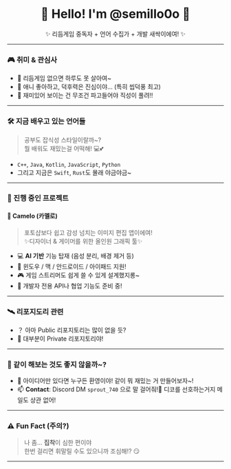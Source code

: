 <h1 align="center">🌱 Hello! I'm @semillo0o 🌱</h1>
<p align="center">✨ 리듬게임 중독자 + 언어 수집가 + 개발 새싹이에여! ✨</p>

---

### 🎮 취미 & 관심사
- 👀 리듬게임 없으면 하루도 못 살아여~
- 🌟 애니 좋아하고, 덕후력은 진심이야... (특히 씹덕풍 최고)
- 🧪 재미있어 보이는 건 무조건 파고들어야 직성이 풀려!!

---

### 🛠️ 지금 배우고 있는 언어들
> 공부도 잡식성 스타일이랄까~?  
> 뭘 배워도 재밌는걸 어떡해! 💻💕

- `C++`, `Java`, `Kotlin`, `JavaScript`, `Python`  
- 그리고 지금은 `Swift`, `Rust`도 몰래 야금야금~  

---

### 💼 진행 중인 프로젝트

#### 🎨 Camelo (카멜로)
> 포토샵보다 쉽고 감성 넘치는 이미지 편집 앱이에여!  
> ✨디자이너 & 게이머를 위한 올인원 그래픽 툴✨  

- 💻 **AI 기반** 기능 탑재 (음성 분리, 배경 제거 등)
- 📱 윈도우 / 맥 / 안드로이드 / 아이패드 지원!
- 🎮 게임 스트리머도 쉽게 쓸 수 있게 설계했지롱~
- 🤝 개발자 전용 API나 협업 기능도 준비 중!

---

### 🛰️ 리포지도리 관련

- ？ 아마 Public 리포지토리는 많이 없을 듯?
- 🔐 대부분이 Private 리포지토리야!


---

### 🤝 같이 해보는 것도 좋지 않을까~?
- 💞️ 아이디어만 있다면 누구든 환영이야! 같이 뭐 재밌는 거 만들어보자~!
- 📫 **Contact**: Discord DM `sprout_740` 으로 말 걸어줘!🎐 디코를 선호하는거지 메일도 상관 없어!

---

### ⚠️ Fun Fact (주의?)
> 나 좀... **집착**이 심한 편이야  
> 한번 걸리면 휘말릴 수도 있으니까 조심해!? 😏

---

<!---
semillo0o/semillo0o is a ✨ special ✨ repository because its `README.md` (this file) appears on your GitHub profile.
You can click the Preview link to take a look at your changes.
--->
